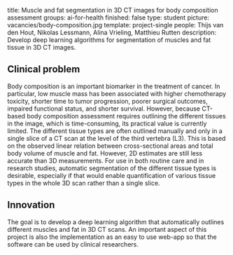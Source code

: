 title: Muscle and fat segmentation in 3D CT images for body composition assessment
groups: ai-for-health
finished: false
type: student
picture: vacancies/body-composition.jpg
template: project-single
people: Thijs van den Hout, Nikolas Lessmann, Alina Vrieling, Matthieu Rutten
description: Develop deep learning algorithms for segmentation of muscles and fat tissue in 3D CT images.

## Clinical problem
Body composition is an important biomarker in the treatment of cancer. In particular, low muscle mass has been associated with
higher chemotherapy toxicity, shorter time to tumor progression, poorer surgical outcomes, impaired functional status, and
shorter survival. However, because CT-based body composition assessment requires outlining the different tissues in the image,
which is time-consuming, its practical value is currently limited. The different tissue types are often outlined manually and
only in a single slice of a CT scan at the level of the third vertebra (L3). This is based on the observed linear relation
between cross-sectional areas and total body volume of muscle and fat. However, 2D estimates are still less accurate than
3D measurements. For use in both routine care and in research studies, automatic segmentation of the different tissue types is
desirable, especially if that would enable quantification of various tissue types in the whole 3D scan rather than a single slice.

## Innovation
The goal is to develop a deep learning algorithm that automatically outlines different muscles and fat in 3D CT scans. An important
aspect of this project is also the implementation as an easy to use web-app so that the software can be used by clinical researchers.
